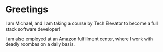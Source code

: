 # Greetings

I am Michael, and I am taking a course by Tech Elevator to become a full stack software developer!

I am also employed at an Amazon fulfillment center, where I work with deadly roombas on a daily basis.
